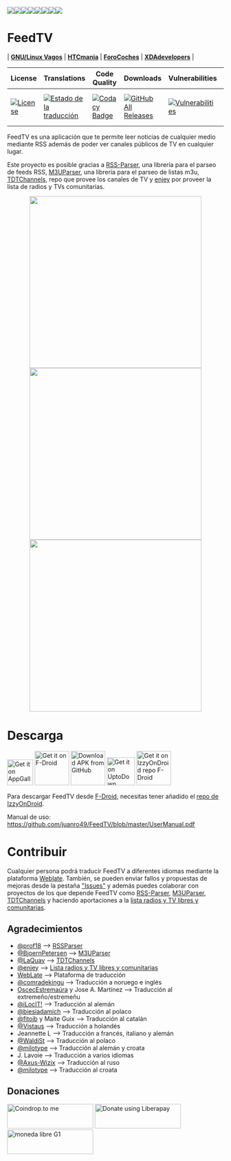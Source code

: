 [![](https://sourcerer.io/fame/juanro49/juanro49/FeedTV/images/0)](https://sourcerer.io/fame/juanro49/juanro49/FeedTV/links/0)[![](https://sourcerer.io/fame/juanro49/juanro49/FeedTV/images/1)](https://sourcerer.io/fame/juanro49/juanro49/FeedTV/links/1)[![](https://sourcerer.io/fame/juanro49/juanro49/FeedTV/images/2)](https://sourcerer.io/fame/juanro49/juanro49/FeedTV/links/2)[![](https://sourcerer.io/fame/juanro49/juanro49/FeedTV/images/3)](https://sourcerer.io/fame/juanro49/juanro49/FeedTV/links/3)[![](https://sourcerer.io/fame/juanro49/juanro49/FeedTV/images/4)](https://sourcerer.io/fame/juanro49/juanro49/FeedTV/links/4)[![](https://sourcerer.io/fame/juanro49/juanro49/FeedTV/images/5)](https://sourcerer.io/fame/juanro49/juanro49/FeedTV/links/5)[![](https://sourcerer.io/fame/juanro49/juanro49/FeedTV/images/6)](https://sourcerer.io/fame/juanro49/juanro49/FeedTV/links/6)[![](https://sourcerer.io/fame/juanro49/juanro49/FeedTV/images/7)](https://sourcerer.io/fame/juanro49/juanro49/FeedTV/links/7)

# FeedTV

| [**GNU/Linux Vagos**](https://gnulinuxvagos.es/topic/10896-appopen-source-feedtv-noticias-y-tv-desde-cualquier-lugar/) | [**HTCmania**](https://www.htcmania.com/showthread.php?t=1545924) | [**ForoCoches**](https://www.forocoches.com/foro/showthread.php?t=7867328) | [**XDAdevelopers**](https://forum.xda-developers.com/android/apps-games/app-feedtv-news-tv-t4082141) |

| License | Translations | Code Quality | Downloads | Vulnerabilities | Dependences | Bugs |
|---|---|---|---|---|---|---|
| [![License](https://img.shields.io/badge/License-Apache%202.0-blue.svg)](https://opensource.org/licenses/Apache-2.0) | [![Estado de la traducción](https://hosted.weblate.org/widgets/feedtv/-/svg-badge.svg)](https://hosted.weblate.org/engage/feedtv/?utm_source=widget) | [![Codacy Badge](https://api.codacy.com/project/badge/Grade/37fe446752b94703a745172c36a049bc)](https://www.codacy.com/app/juanro49/FeedTV?utm_source=github.com&amp;utm_medium=referral&amp;utm_content=juanro49/FeedTV&amp;utm_campaign=Badge_Grade) | [![GitHub All Releases](https://img.shields.io/github/downloads/juanro49/feedtv/total.svg)](https://github.com/juanro49/FeedTV/blob/master/README.md#descarga) | [![Vulnerabilities](https://sonarcloud.io/api/project_badges/measure?project=juanro49_FeedTV&metric=vulnerabilities)](https://sonarcloud.io/dashboard?id=juanro49_FeedTV) | [![Libraries.io dependency status for GitHub repo](https://img.shields.io/librariesio/github/juanro49/feedtv.svg)](https://libraries.io/github/juanro49/FeedTV) | [![Bugs](https://sonarcloud.io/api/project_badges/measure?project=juanro49_FeedTV&metric=bugs)](https://sonarcloud.io/dashboard?id=juanro49_FeedTV) |


FeedTV es una aplicación que te permite leer noticias de cualquier medio mediante RSS además de poder ver canales públicos de TV en cualquier lugar.

Este proyecto es posible gracias a [RSS-Parser](https://github.com/prof18/RSS-Parser), una librería para el parseo de feeds RSS, [M3UParser](https://github.com/BjoernPetersen/m3u-parser), una librería para el parseo de listas m3u, [TDTChannels](https://github.com/LaQuay/TDTChannels), repo que provee los canales de TV y [enjey](https://libertalia.world/@enjey) por proveer la lista de radios y TVs comunitarias.

<p align="center"><img src="https://github.com/juanro49/FeedTV/blob/master/fastlane/metadata/android/es-ES/images/phoneScreenshots/FeedTV_01.png" height="400"> <img src="https://github.com/juanro49/FeedTV/blob/master/fastlane/metadata/android/es-ES/images/phoneScreenshots/FeedTV_03.png" height="400"> <img src="https://github.com/juanro49/FeedTV/blob/master/fastlane/metadata/android/es-ES/images/phoneScreenshots/FeedTV_04.png" height="400"></p>

# Descarga
[<img src="https://consumer-img.huawei.com/content/dam/huawei-cbg-site/common/campaign/emui91/images/Badge-Black.png" alt="Get it on AppGallery" height="60">](https://appgallery.cloud.huawei.com/ag/n/app/C100875081?channelId=InstaTecno&referrer=InstaTecno.com&id=c2e0bc5b7a5a4701a40ba87a8c01703e&s=E358F120887535BD012D71E8A26486D98647173F4960DD383691DC32D55D3F5F&detailType=0&v= ) [<img src="https://fdroid.gitlab.io/artwork/badge/get-it-on-es-es.png" alt="Get it on F-Droid" height="80">](https://f-droid.org/app/org.juanro.feedtv) [<img src="https://user-images.githubusercontent.com/663460/26973090-f8fdc986-4d14-11e7-995a-e7c5e79ed925.png" alt="Download APK from GitHub" height="80">](https://github.com/juanro49/FeedTV/releases/latest) [<img src="https://stc.utdstc.com/img/download-uptodown1.png" alt="Get it on UptoDown" height="65">](https://feedtv.uptodown.com/android) [<img src="https://gitlab.com/IzzyOnDroid/repo/-/raw/master/assets/IzzyOnDroid.png" alt="Get it on IzzyOnDroid repo F-Droid" height="80">](https://apt.izzysoft.de/fdroid/index/apk/org.juanro.feedtv)

Para descargar FeedTV desde [F-Droid](https://instatecno.com/f-droid-store-opensource/), necesitas tener añadido el [repo de IzzyOnDroid](https://apt.izzysoft.de/fdroid/repo?fingerprint=3BF0D6ABFEAE2F401707B6D966BE743BF0EEE49C2561B9BA39073711F628937A).

Manual de uso: https://github.com/juanro49/FeedTV/blob/master/UserManual.pdf

# Contribuir
Cualquier persona podrá traducir FeedTV a diferentes idiomas mediante la plataforma [Weblate](https://hosted.weblate.org/projects/feedtv/). También, se pueden enviar fallos y propuestas de mejoras desde la pestaña ["Issues"](https://github.com/juanro49/FeedTV/issues) y además puedes colaborar con proyectos de los que depende FeedTV como [RSS-Parser](https://github.com/prof18/RSS-Parser), [M3UParser](https://github.com/BjoernPetersen/m3u-parser), [TDTChannels](https://github.com/LaQuay/TDTChannels) y haciendo aportaciones a la [lista radios y TV libres y comunitarias](https://libertalia.world/@enjey/106982718007217691).

## Agradecimientos
- [@prof18](https://github.com/prof18) --> [RSSParser](https://github.com/prof18/RSS-Parser)
- [@BjoernPetersen](https://github.com/BjoernPetersen) --> [M3UParser](https://github.com/BjoernPetersen/m3u-parser)
- [@LaQuay](https://github.com/LaQuay) --> [TDTChannels](https://github.com/LaQuay/TDTChannels)
- [@enjey](https://libertalia.world/@enjey) --> [Lista radios y TV libres y comunitarias](https://libertalia.world/@enjey/106982718007217691)
- [WebLate](https://hosted.weblate.org/projects/feedtv/) --> Plataforma de traducción
- [@comradekingu](https://github.com/comradekingu) --> Traducción a noruego e inglés
- [OscecEstremaúra](https://oscecestremaura.wordpress.com/) y Jose A. Martínez --> Traducción al extremeño/estremeñu
- [@iLocIT!](https://github.com/ilocit) --> Traducción al alemán
- [@biesiadamich](https://github.com/biesiadamich) --> Traducción al polaco
- [@fitojb](https://github.com/fitojb) y Maite Guix --> Traducción al catalán
- [@Vistaus](https://github.com/Vistaus) --> Traducción a holandés
- Jeannette L --> Traducción a francés, italiano y alemán
- [@WaldiSt](https://github.com/WaldiSt) --> Traducción al polaco
- [@milotype](https://github.com/milotype) --> Traducción al alemán y croata
- J. Lavoie --> Traducción a varios idiomas
- [@Axus-Wizix](https://github.com/Axus-Wizix) --> Traducción al ruso
- [@milotype](https://github.com/milotype) --> Traducción al croata

## Donaciones
[<img src="https://coindrop.to/embed-button.png" border-radius="10px" height="57" width="200px" alt="Coindrop.to me">](https://coindrop.to/juanro49) [<img alt="Donate using Liberapay" border-radius="10px" height="57" width="200px" src="https://liberapay.com/assets/widgets/donate.svg">](https://liberapay.com/juanro49/donate) [<img src="https://cdn.lemediaen442.fr/wp-content/uploads/2021/09/11110246/La-June.jpg" border-radius="10px" height="57" width="200px" alt="moneda libre G1">](https://demo.cesium.app/api/#/v1/payment/5eETo8btrVGYTTyC5nAvqCPmLBok4aRLhxiGP7dy3Wqw?comment=Donaci%C3%B3n%20github)
